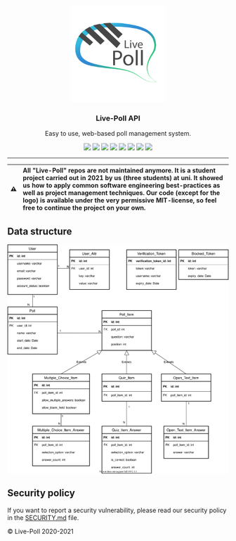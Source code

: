 <p align="center">
  <img alt="Live-Poll Logo" src="./media/logo.png" height="220" />
  <h3 align="center">Live-Poll API</h3>
  <p align="center">Easy to use, web-based poll management system.</p>
  <p align="center">
    <a target="_blank" href="https://github.com/livepoll/live-poll-api/releases/latest"><img src="https://img.shields.io/github/v/release/livepoll/live-poll-api?include_prereleases"></a>
    <a target="_blank" href="https://github.com/livepoll/live-poll-api/blob/develop/.github/workflows/ci-with-docker.yml"><img src="https://img.shields.io/github/workflow/status/livepoll/live-poll-api/CI%20with%20Docker?label=Docker%20build"></a>
    <a target="_blank" href="./.github/workflows/ci.yml"><img src="https://github.com/livepoll/live-poll-api/workflows/CI/badge.svg"></a>
    <a target="_blank" href="https://reports.cucumber.io/report-collections/e912a74d-c89f-4b69-b276-a0f8658945c7"><img src="https://img.shields.io/badge/Cucumber-passed-brightgreen"></a>
    <a target="_blank" href="https://sonarqube.live-poll.de/dashboard?id=live-poll-api"><img src="https://sonarqube.live-poll.de/api/project_badges/measure?project=live-poll-api&metric=alert_status"></a>
    <a href="https://codecov.io/gh/livepoll/live-poll-api"><img src="https://codecov.io/gh/livepoll/live-poll-api/branch/develop/graph/badge.svg?token=K9GLhwYRDI"/></a>
    <a target="_blank" href="https://makeapullrequest.com"><img src="https://img.shields.io/badge/PRs-welcome-brightgreen.svg"></a>
    <a target="_blank" href="./LICENSE"><img src="https://img.shields.io/github/license/livepoll/live-poll-api"></a>
  </p>
</p>

---

| :warning:   | All "Live-Poll" repos are not maintained anymore. It is a student project carried out in 2021 by us (three students) at uni. It showed us how to apply common software engineering best-practices as well as project management techniques. Our code (except for the logo) is available under the very permissive MIT-license, so feel free to continue the project on your own. |
|---------------|:-------------------------|


## Data structure
![Data structure](media/er-diagram.svg "Data structure")

## Security policy
If you want to report a security vulnerability, please read our security policy in the [SECURITY.md](SECURITY.md) file.

© Live-Poll 2020-2021
